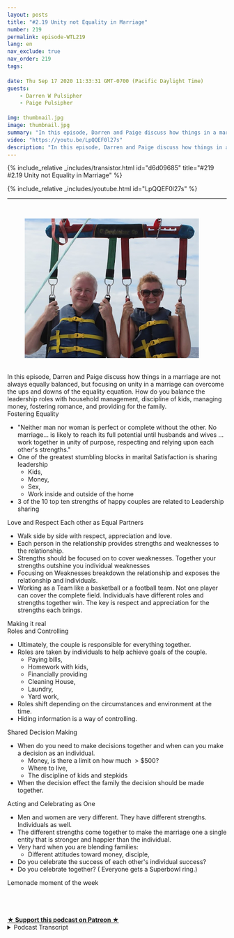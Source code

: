 ```yaml
---
layout: posts
title: "#2.19 Unity not Equality in Marriage"
number: 219
permalink: episode-WTL219
lang: en
nav_exclude: true
nav_order: 219
tags:

date: Thu Sep 17 2020 11:33:31 GMT-0700 (Pacific Daylight Time)
guests:
    - Darren W Pulsipher
    - Paige Pulsipher

img: thumbnail.jpg
image: thumbnail.jpg
summary: "In this episode, Darren and Paige discuss how things in a marriage are not always equally balanced, but focusing on unity in a marriage can overcome the ups and downs of the equality equation. How do you balance the leadership roles with household management, discipline of kids, managing money, fostering romance, and providing for the family."
video: "https://youtu.be/LpQQEF0l27s"
description: "In this episode, Darren and Paige discuss how things in a marriage are not always equally balanced, but focusing on unity in a marriage can overcome the ups and downs of the equality equation. How do you balance the leadership roles with household management, discipline of kids, managing money, fostering romance, and providing for the family."
---
```


<div>
{% include_relative _includes/transistor.html id="d6d09685" title="#219 #2.19 Unity not Equality in Marriage" %}

{% include_relative _includes/youtube.html id="LpQQEF0l27s" %}
</div>

---

<html><head></head><body><div>&nbsp;</div><div><figure data-trix-attachment="{&quot;contentType&quot;:&quot;image&quot;,&quot;height&quot;:320,&quot;url&quot;:&quot;https://lh3.googleusercontent.com/-bzZW8wjPAhM/X2OrRRXfp-I/AAAAAAAFUi8/Owi5ry1CdE8d23iA9fXRNVXQsuD-it4JwCNcBGAsYHQ/w400-h320/image.png&quot;,&quot;width&quot;:400}" data-trix-content-type="image" class="attachment attachment--preview"><img src="./image0.png" width="400" height="320"><figcaption class="attachment__caption"></figcaption></figure></div><div><br></div><div>In this episode, Darren and Paige discuss how things in a marriage are not always equally balanced, but focusing on unity in a marriage can overcome the ups and downs of the equality equation. How do you balance the leadership roles with household management, discipline of kids, managing money, fostering romance, and providing for the family.</div><div>Fostering Equality</div><ul><li>"Neither man nor woman is perfect or complete without the other. No marriage... is likely to reach its full potential until husbands and wives ... work together in unity of purpose, respecting and relying upon each other's strengths."</li><li>One of the greatest stumbling blocks in marital Satisfaction is sharing leadership<ul><li>Kids,</li><li>Money,</li><li>Sex,</li><li>Work inside and outside of the home</li></ul></li><li>3 of the 10 top ten strengths of happy couples are related to Leadership sharing</li></ul><div>Love and Respect Each other as Equal Partners</div><ul><li>Walk side by side with respect, appreciation and love.</li><li>Each person in the relationship provides strengths and weaknesses to the relationship.&nbsp;</li><li>Strengths should be focused on to cover weaknesses. Together your strengths outshine you individual weaknesses</li><li>Focusing on Weaknesses breakdown the relationship and exposes the relationship and individuals.</li><li>Working as a Team like a basketball or a football team. Not one player can cover the complete field. Individuals have different roles and strengths together win. The key is respect and appreciation for the strengths each brings.</li></ul><div>Making it real</div><div>Roles and Controlling</div><ul><li>Ultimately, the couple is responsible for everything together.</li><li>Roles are taken by individuals to help achieve goals of the couple.<ul><li>Paying bills,</li><li>Homework with kids,</li><li>Financially providing</li><li>Cleaning House,</li><li>Laundry,</li><li>Yard work,</li></ul></li><li>Roles shift depending on the circumstances and environment at the time.</li><li>Hiding information is a way of controlling.</li></ul><div>Shared Decision Making</div><ul><li>When do you need to make decisions together and when can you make a decision as an individual.<ul><li>Money, is there a limit on how much&nbsp; &gt; $500?</li><li>Where to live,</li><li>The discipline of kids and stepkids</li></ul></li><li>When the decision effect the family the decision should be made together.</li></ul><div>Acting and Celebrating as One</div><ul><li>Men and women are very different. They have different strengths. Individuals as well.</li><li>The different strengths come together to make the marriage one a single entity that is stronger and happier than the individual.</li><li>Very hard when you are blending families:<ul><li>Different attitudes toward money, disciple,&nbsp;</li></ul></li><li>Do you celebrate the success of each other's individual success?</li><li>Do you celebrate together? ( Everyone gets a Superbowl ring.)</li></ul><div>Lemonade moment of the week</div><div><br></div><div><br></div><div><br><br></div>
<strong>
  <a href="https://www.patreon.com/wheresthelemonade" target="_donate" rel="payment" title="★ Support this podcast on Patreon ★">★ Support this podcast on Patreon ★</a>
</strong></body></html>

<details>
<summary> Podcast Transcript </summary>

<p></p>

</details>
